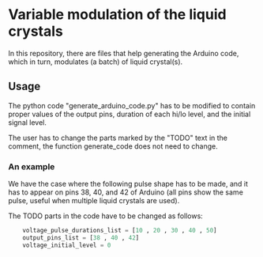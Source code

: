 # Variable modulation of the liquid crystals
In this repository, there are files that help generating the Arduino code, which in turn, modulates (a batch) of liquid crystal(s).

## Usage
The python code "generate_arduino_code.py" has to be modified to contain proper values of the output pins, duration of each hi/lo level, and the initial signal level. 

The user has to change the parts marked by the "TODO" text in the comment, the function generate_code does not need to change. 

### An example

We have the case where the following pulse shape has to be made, and it has to appear on pins 38, 40, and 42 of Arduino (all pins show the same pulse, useful when multiple liquid crystals are used).

The TODO parts in the code have to be changed as follows: 

```python 
    voltage_pulse_durations_list = [10 , 20 , 30 , 40 , 50]
    output_pins_list = [38 , 40 , 42]
    voltage_initial_level = 0
```


